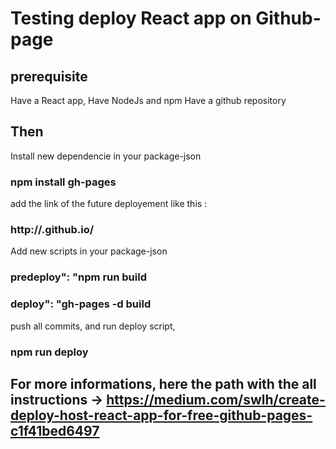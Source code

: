 # Testing deploy React app on Github-page

## prerequisite

Have a React app,
Have NodeJs and npm
Have a github repository

## Then

Install new dependencie in your package-json

### npm install gh-pages

add the link of the future deployement like this :

### http://<github-username>.github.io/<repository-name>
  
Add new scripts in your package-json
  
### predeploy": "npm run build
### deploy": "gh-pages -d build
  
push all commits, and run deploy script,
  
### npm run deploy
  
## For more informations, here the path with the all instructions -> https://medium.com/swlh/create-deploy-host-react-app-for-free-github-pages-c1f41bed6497
  
